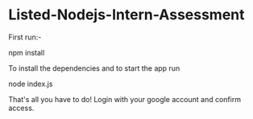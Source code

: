 # Listed-Nodejs-Intern-Assessment

First run:-

npm install

To install the dependencies and to start the app run

node index.js

That's all you have to do! Login with your google account and confirm access.
